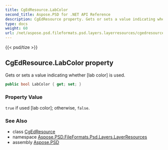 ```yaml
---
title: CgEdResource.LabColor
second_title: Aspose.PSD for .NET API Reference
description: CgEdResource property. Gets or sets a value indicating whether lab color is used
type: docs
weight: 60
url: /net/aspose.psd.fileformats.psd.layers.layerresources/cgedresource/labcolor/
---
```

{{< psd/tize >}}
## CgEdResource.LabColor property

Gets or sets a value indicating whether [lab color] is used.

```csharp
public bool LabColor { get; set; }
```

### Property Value

`true` if used [lab color]; otherwise, `false`.

### See Also

* class [CgEdResource](../)
* namespace [Aspose.PSD.FileFormats.Psd.Layers.LayerResources](../../cgedresource/)
* assembly [Aspose.PSD](../../../)


